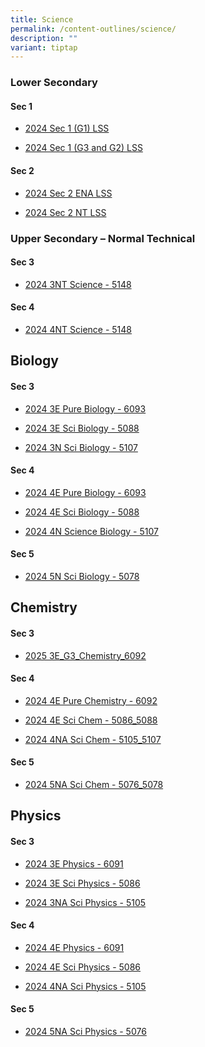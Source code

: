 ```yaml
---
title: Science
permalink: /content-outlines/science/
description: ""
variant: tiptap
---
```

<h3>Lower Secondary</h3>
<h4>Sec 1</h4>
<ul data-tight="true" class="tight">
<li>
<p><a href="/files/Content Outlines For Science/2024_Sec_1__G1__LSS_Content_Outline.pdf" rel="noopener noreferrer nofollow" target="_blank">2024 Sec 1 (G1) LSS</a>
</p>
</li>
<li>
<p><a href="/files/Content Outlines For Science/2024_Sec_1__G3_and_G2__LSS_Content_Outline.pdf" rel="noopener noreferrer nofollow" target="_blank">2024 Sec 1 (G3 and G2) LSS</a>
</p>
</li>
</ul>
<h4>Sec 2</h4>
<ul data-tight="true" class="tight">
<li>
<p><a href="/files/Content Outlines For Science/2024_Sec_2_ENA_LSS_Content_Outline.pdf" rel="noopener noreferrer nofollow" target="_blank">2024 Sec 2 ENA LSS</a>
</p>
</li>
<li>
<p><a href="/files/Content Outlines For Science/2024_Sec_2_NT_LSS_Content_Outline.pdf" rel="noopener noreferrer nofollow" target="_blank">2024 Sec 2 NT LSS</a>
</p>
</li>
</ul>
<h3>Upper Secondary – Normal Technical</h3>
<h4>Sec 3</h4>
<ul data-tight="true" class="tight">
<li>
<p><a href="/files/Content Outlines For Science/2024_3NT_Science_5148_Content_Outline.pdf" rel="noopener noreferrer nofollow" target="_blank">2024 3NT Science - 5148</a>
</p>
</li>
</ul>
<h4>Sec 4</h4>
<ul data-tight="true" class="tight">
<li>
<p><a href="/files/Content Outlines For Science/2024_4NT_Science_5148_Content_Outline.pdf" rel="noopener noreferrer nofollow" target="_blank">2024 4NT Science - 5148</a>
</p>
</li>
</ul>
<h2>Biology</h2>
<h4>Sec 3</h4>
<ul data-tight="true" class="tight">
<li>
<p><a href="/files/Content Outlines For Science/2024_3E_Pure_Biology_6093_Content_Outline.pdf" rel="noopener noreferrer nofollow" target="_blank">2024 3E Pure Biology - 6093</a>
</p>
</li>
<li>
<p><a href="/files/Content Outlines For Science/2024_3E_Sci__Biology__5088.pdf" rel="noopener noreferrer nofollow" target="_blank">2024 3E Sci Biology - 5088</a>
</p>
</li>
<li>
<p><a href="/files/Content Outlines For Science/2024_3N_Sci__Biology__5107.pdf" rel="noopener noreferrer nofollow" target="_blank">2024 3N Sci Biology - 5107</a>
</p>
</li>
</ul>
<h4>Sec 4</h4>
<ul data-tight="true" class="tight">
<li>
<p><a href="/files/Content Outlines For Science/2024_Content_Outline___4E_Pure__Biology__6093.pdf" rel="noopener noreferrer nofollow" target="_blank">2024 4E Pure Biology - 6093</a>
</p>
</li>
<li>
<p><a href="/files/Content Outlines For Science/2024_Content_Outline___4E_Sci__Biology__5088.pdf" rel="noopener noreferrer nofollow" target="_blank">2024 4E Sci Biology - 5088</a>
</p>
</li>
<li>
<p><a href="/files/Content Outlines For Science/2024_4N_Sci__Biology__5107.pdf" rel="noopener noreferrer nofollow" target="_blank">2024 4N Science Biology - 5107</a>
</p>
</li>
</ul>
<h4>Sec 5</h4>
<ul data-tight="true" class="tight">
<li>
<p><a href="/files/Content Outlines For Science/2024_5N_Sci__Biology__5078_Content_Outline.pdf" rel="noopener noreferrer nofollow" target="_blank">2024 5N Sci Biology - 5078</a>
</p>
</li>
</ul>
<h2>Chemistry</h2>
<h4>Sec 3</h4>
<ul data-tight="true" class="tight">
<li>
<p><a href="/files/Content Outlines For Science/2025_3E_G3_Chemistry_6092.pdf" rel="noopener nofollow" target="_blank">2025 3E_G3_Chemistry_6092</a>
</p>
<p></p>
</li>
</ul>
<h4>Sec 4</h4>
<ul data-tight="true" class="tight">
<li>
<p><a href="/files/Content Outlines For Science/2024_4E_Pure_Chem_6092_Content_Outline.pdf" rel="noopener noreferrer nofollow" target="_blank">2024 4E Pure Chemistry - 6092</a>
</p>
</li>
<li>
<p><a href="/files/Content Outlines For Science/2024_4E_Sci_Chem__5086_5088_Content_Outline.pdf" rel="noopener noreferrer nofollow" target="_blank">2024 4E Sci Chem - 5086_5088</a>
</p>
</li>
<li>
<p><a href="/files/Content Outlines For Science/2024_4NA_Sci_Chem__5105_5107_Content_Outline.pdf" rel="noopener noreferrer nofollow" target="_blank">2024 4NA Sci Chem - 5105_5107</a>
</p>
</li>
</ul>
<h4>Sec 5</h4>
<ul data-tight="true" class="tight">
<li>
<p><a href="/files/Content Outlines For Science/2024_5NA_Sci_Chem__5076_5078_Content_Outline.pdf" rel="noopener noreferrer nofollow" target="_blank">2024 5NA Sci Chem - 5076_5078</a>
</p>
</li>
</ul>
<h2>Physics</h2>
<h4>Sec 3</h4>
<ul data-tight="true" class="tight">
<li>
<p><a href="/files/Content Outlines For Science/2024_3E_Physics_6091_Content_Outline.pdf" rel="noopener noreferrer nofollow" target="_blank">2024 3E Physics - 6091</a>
</p>
</li>
<li>
<p><a href="/files/Content Outlines For Science/2024_3E_Sci__Physics__5086_Content_Outline.pdf" rel="noopener noreferrer nofollow" target="_blank">2024 3E Sci Physics - 5086</a>
</p>
</li>
<li>
<p><a href="/files/Content Outlines For Science/2024_3NA_Sci__Physics__5105_Content_Outline.pdf" rel="noopener noreferrer nofollow" target="_blank">2024 3NA Sci Physics - 5105</a>
</p>
</li>
</ul>
<h4>Sec 4</h4>
<ul data-tight="true" class="tight">
<li>
<p><a href="/files/Content Outlines For Science/2024_4E_Physics_6091_Content_Outline.pdf" rel="noopener noreferrer nofollow" target="_blank">2024 4E Physics - 6091</a>
</p>
</li>
<li>
<p><a href="/files/Content Outlines For Science/2024_4E_Sci__Physics__5086_Content_Outline.pdf" rel="noopener noreferrer nofollow" target="_blank">2024 4E Sci Physics - 5086</a>
</p>
</li>
<li>
<p><a href="/files/Content Outlines For Science/2024_4NA_Sci__Physics__5105_Content_Outline.pdf" rel="noopener noreferrer nofollow" target="_blank">2024 4NA Sci Physics - 5105</a>
</p>
</li>
</ul>
<h4>Sec 5</h4>
<ul data-tight="true" class="tight">
<li>
<p><a href="/files/Content Outlines For Science/2024_5NA_Sci__Physics__5076_Content_Outline.pdf" rel="noopener noreferrer nofollow" target="_blank">2024 5NA Sci Physics - 5076</a>
</p>
</li>
</ul>
<p></p>